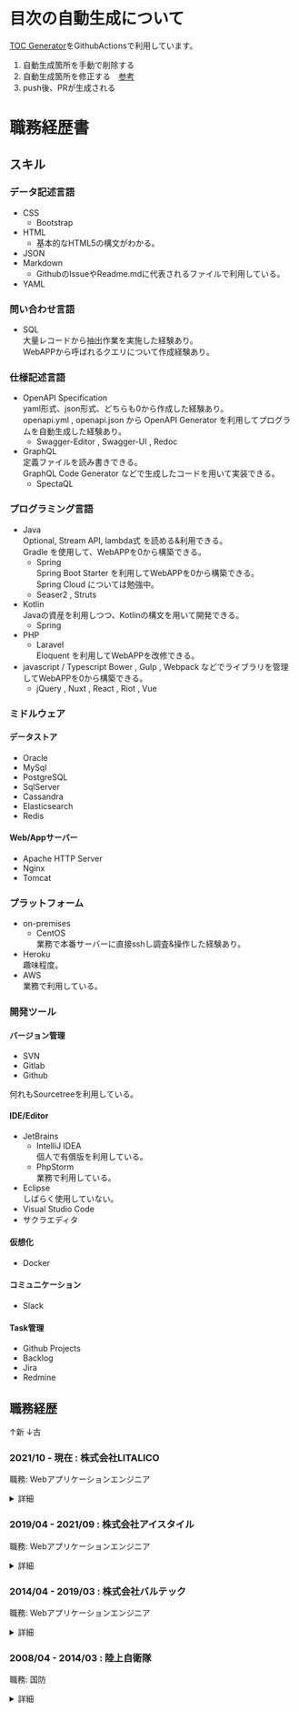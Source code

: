 # 目次の自動生成について

[TOC Generator](https://github.com/technote-space/toc-generator)をGithubActionsで利用しています。

1. 自動生成箇所を手動で削除する
1. 自動生成箇所を修正する　[参考](https://github.com/mabubu0203/Curriculum-Vitae/wiki/Toc-Generatorの活用について)
1. push後、PRが生成される

# 職務経歴書

<!-- START doctoc -->
<!-- param::title::**目次**:: -->
<!-- END doctoc -->

## スキル

### データ記述言語

- CSS  
  - Bootstrap  
- HTML  
  - 基本的なHTML5の構文がわかる。  
- JSON  
- Markdown  
  - GithubのIssueやReadme.mdに代表されるファイルで利用している。  
- YAML  

### 問い合わせ言語

- SQL  
  大量レコードから抽出作業を実施した経験あり。  
  WebAPPから呼ばれるクエリについて作成経験あり。  

### 仕様記述言語

- OpenAPI Specification  
  yaml形式、json形式、どちらも0から作成した経験あり。  
  openapi.yml , openapi.json から OpenAPI Generator を利用してプログラムを自動生成した経験あり。  
  - Swagger-Editor , Swagger-UI , Redoc  
- GraphQL  
  定義ファイルを読み書きできる。  
  GraphQL Code Generator などで生成したコードを用いて実装できる。  
  - SpectaQL  

### プログラミング言語

- Java  
  Optional, Stream API, lambda式 を読める&利用できる。  
  Gradle を使用して、WebAPPを0から構築できる。  
  - Spring  
    Spring Boot Starter を利用してWebAPPを0から構築できる。  
    Spring Cloud については勉強中。  
  - Seaser2 , Struts  
- Kotlin  
  Javaの資産を利用しつつ、Kotlinの構文を用いて開発できる。  
  - Spring  
- PHP
  - Laravel  
    Eloquent を利用してWebAPPを改修できる。  
- javascript / Typescript
  Bower , Gulp , Webpack  などでライブラリを管理してWebAPPを0から構築できる。  
  - jQuery , Nuxt , React , Riot , Vue  

### ミドルウェア

#### データストア

- Oracle
- MySql
- PostgreSQL
- SqlServer
- Cassandra
- Elasticsearch
- Redis

#### Web/Appサーバー

- Apache HTTP Server
- Nginx
- Tomcat

### プラットフォーム

- on-premises  
  - CentOS  
    業務で本番サーバーに直接sshし調査&操作した経験あり。  
- Heroku  
  趣味程度。  
- AWS  
  業務で利用している。  

### 開発ツール

#### バージョン管理

- SVN  
- Gitlab  
- Github  
  
何れもSourcetreeを利用している。

#### IDE/Editor

- JetBrains  
  - IntelliJ IDEA  
    個人で有償版を利用している。 
  - PhpStorm  
    業務で利用している。  
- Eclipse  
  しばらく使用していない。  
- Visual Studio Code  
- サクラエディタ  

#### 仮想化

- Docker

#### コミュニケーション

- Slack

#### Task管理

- Github Projects
- Backlog
- Jira
- Redmine

## 職務経歴

↑新 ↓古

### 2021/10 - 現在 : 株式会社LITALICO

職務: Webアプリケーションエンジニア

<details>
  <summary>詳細</summary>
  WIP
</details>

### 2019/04 - 2021/09 : 株式会社アイスタイル

職務: Webアプリケーションエンジニア

<details>
  <summary>詳細</summary>
  WIP
</details>

### 2014/04 - 2019/03 : 株式会社バルテック

職務: Webアプリケーションエンジニア

<details>
  <summary>詳細</summary>
  WIP
</details>

### 2008/04 - 2014/03 : 陸上自衛隊

職務: 国防

<details>
  <summary>詳細</summary>
  WIP
</details>
